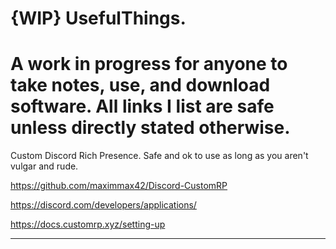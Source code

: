#  {WIP} UsefulThings. 
# A work in progress for anyone to take notes, use, and download software. All links I list are safe unless directly stated otherwise. 


Custom Discord Rich Presence. Safe and ok to use as long as you aren't vulgar and rude.

https://github.com/maximmax42/Discord-CustomRP

https://discord.com/developers/applications/

https://docs.customrp.xyz/setting-up

--------------------------------------------------------------






